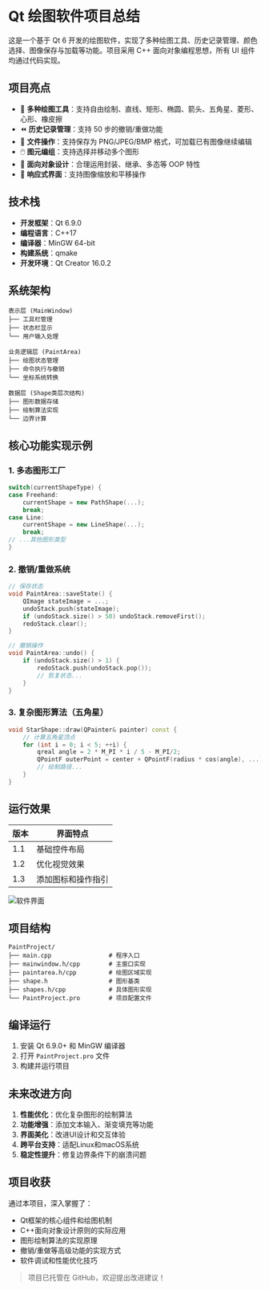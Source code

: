 # Qt 绘图软件项目总结

这是一个基于 Qt 6 开发的绘图软件，实现了多种绘图工具、历史记录管理、颜色选择、图像保存与加载等功能。项目采用 C++ 面向对象编程思想，所有 UI 组件均通过代码实现。

## 项目亮点

- 🎨 **多种绘图工具**：支持自由绘制、直线、矩形、椭圆、箭头、五角星、菱形、心形、橡皮擦
- ⏪ **历史记录管理**：支持 50 步的撤销/重做功能
- 📂 **文件操作**：支持保存为 PNG/JPEG/BMP 格式，可加载已有图像继续编辑
- 🖱️ **图元编组**：支持选择并移动多个图形
- 🧩 **面向对象设计**：合理运用封装、继承、多态等 OOP 特性
- 📱 **响应式界面**：支持图像缩放和平移操作

## 技术栈

- **开发框架**：Qt 6.9.0
- **编程语言**：C++17
- **编译器**：MinGW 64-bit
- **构建系统**：qmake
- **开发环境**：Qt Creator 16.0.2

## 系统架构

```
表示层 (MainWindow)
├── 工具栏管理
├── 状态栏显示
└── 用户输入处理

业务逻辑层 (PaintArea)
├── 绘图状态管理
├── 命令执行与撤销
└── 坐标系统转换

数据层 (Shape类层次结构)
├── 图形数据存储
├── 绘制算法实现
└── 边界计算
```

## 核心功能实现示例

### 1. 多态图形工厂
```cpp
switch(currentShapeType) {
case Freehand:
    currentShape = new PathShape(...);
    break;
case Line:
    currentShape = new LineShape(...);
    break;
// ...其他图形类型
}
```

### 2. 撤销/重做系统
```cpp
// 保存状态
void PaintArea::saveState() {
    QImage stateImage = ...;
    undoStack.push(stateImage);
    if (undoStack.size() > 50) undoStack.removeFirst();
    redoStack.clear();
}

// 撤销操作
void PaintArea::undo() {
    if (undoStack.size() > 1) {
        redoStack.push(undoStack.pop());
        // 恢复状态...
    }
}
```

### 3. 复杂图形算法（五角星）
```cpp
void StarShape::draw(QPainter& painter) const {
    // 计算五角星顶点
    for (int i = 0; i < 5; ++i) {
        qreal angle = 2 * M_PI * i / 5 - M_PI/2;
        QPointF outerPoint = center + QPointF(radius * cos(angle), ...);
        // 绘制路径...
    }
}
```

## 运行效果

| 版本 | 界面特点 |
|------|----------|
| 1.1 | 基础控件布局 |
| 1.2 | 优化视觉效果 |
| 1.3 | 添加图标和操作指引 |

![软件界面](media/image26.png)

## 项目结构

```
PaintProject/
├── main.cpp                # 程序入口
├── mainwindow.h/cpp        # 主窗口实现
├── paintarea.h/cpp         # 绘图区域实现
├── shape.h                 # 图形基类
├── shapes.h/cpp            # 具体图形实现
└── PaintProject.pro        # 项目配置文件
```

## 编译运行

1. 安装 Qt 6.9.0+ 和 MinGW 编译器
2. 打开 `PaintProject.pro` 文件
3. 构建并运行项目

## 未来改进方向

1. **性能优化**：优化复杂图形的绘制算法
2. **功能增强**：添加文本输入、渐变填充等功能
3. **界面美化**：改进UI设计和交互体验
4. **跨平台支持**：适配Linux和macOS系统
5. **稳定性提升**：修复边界条件下的崩溃问题

## 项目收获

通过本项目，深入掌握了：
- Qt框架的核心组件和绘图机制
- C++面向对象设计原则的实际应用
- 图形绘制算法的实现原理
- 撤销/重做等高级功能的实现方式
- 软件调试和性能优化技巧

> 项目已托管在 GitHub，欢迎提出改进建议！
